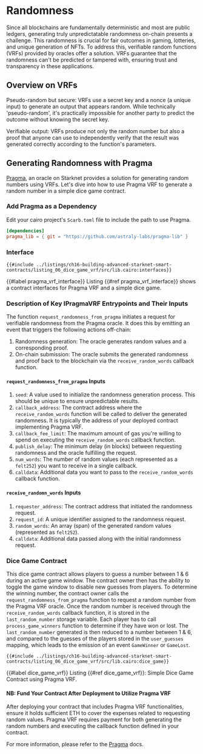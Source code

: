 # Randomness

Since all blockchains are fundamentally deterministic and most are public ledgers, generating truly unpredictatable randomness on-chain presents a challenge. This randomness is crucial for fair outcomes in gaming, lotteries, and unique generation of NFTs. To address this, verifiable random functions (VRFs) provided by oracles offer a solution. VRFs guarantee that the randomness can't be predicted or tampered with, ensuring trust and transparency in these applications.

## Overview on VRFs

Pseudo-random but secure: VRFs use a secret key and a nonce (a unique input) to generate an output that appears random. While technically 'pseudo-random', it's practically impossible for another party to predict the outcome without knowing the secret key.

Verifiable output: VRFs produce not only the random number but also a proof that anyone can use to independently verify that the result was generated correctly according to the function's parameters.

## Generating Randomness with Pragma

[Pragma](https://www.pragma.build/), an oracle on Starknet provides a solution for generating random numbers using VRFs.
Let's dive into how to use Pragma VRF to generate a random number in a simple dice game contract.

### Add Pragma as a Dependency

Edit your cairo project's `Scarb.toml` file to include the path to use Pragma.

```toml
[dependencies]
pragma_lib = { git = "https://github.com/astraly-labs/pragma-lib" }
```

### Interface

```rust,noplayground
{{#include ../listings/ch16-building-advanced-starknet-smart-contracts/listing_06_dice_game_vrf/src/lib.cairo:interfaces}}
```

{{#label pragma_vrf_interface}}
<span class="caption">Listing {{#ref pragma_vrf_interface}} shows a contract interfaces for Pragma VRF and a simple dice game.</span>

### Description of Key IPragmaVRF Entrypoints and Their Inputs

The function `request_randomness_from_pragma` initiates a request for verifiable randomness from the Pragma oracle. It does this by emitting an event that triggers the following actions off-chain:

1. Randomness generation: The oracle generates random values and a corresponding proof.
2. On-chain submission: The oracle submits the generated randomness and proof back to the blockchain via the `receive_random_words` callback function.

#### `request_randomness_from_pragma` Inputs

1. `seed`: A value used to initialize the randomness generation process. This should be unique to ensure unpredictable results.
2. `callback_address`: The contract address where the `receive_random_words` function will be called to deliver the generated randomness. It is typically the address of your deployed contract implementing Pragma VRF.
3. `callback_fee_limit`: The maximum amount of gas you're willing to spend on executing the `receive_random_words` callback function.
4. `publish_delay`: The minimum delay (in blocks) between requesting randomness and the oracle fulfilling the request.
5. `num_words`: The number of random values (each represented as a `felt252`) you want to receive in a single callback.
6. `calldata`: Additional data you want to pass to the `receive_random_words` callback function.

#### `receive_randomn_words` Inputs

1. `requester_address`: The contract address that initiated the randomness request.
2. `request_id`: A unique identifier assigned to the randomness request.
3. `random_words`:  An array (span) of the generated random values (represented as `felt252`).
4. `calldata`:  Additional data passed along with the initial randomness request.

### Dice Game Contract

This dice game contract allows players to guess a number between 1 & 6 during an active game window. The contract owner then has the ability to toggle the game window to disable new guesses from players. To determine the winning number, the contract owner calls the `request_randomness_from_pragma` function to request a random number from the Pragma VRF oracle. Once the random number is received through the `receive_random_words` callback function, it is stored in the `last_random_number` storage variable. Each player has to call `process_game_winners` function to determine if they have won or lost. The `last_random_number` generated is then reduced to a number between 1 & 6, and compared to the guesses of the players stored in the `user_guesses` mapping, which leads to the emission of an event `GameWinner` or `GameLost`.

```rust,noplayground
{{#include ../listings/ch16-building-advanced-starknet-smart-contracts/listing_06_dice_game_vrf/src/lib.cairo:dice_game}}
```

{{#label dice_game_vrf}}
<span class="caption">Listing {{#ref dice_game_vrf}}: Simple Dice Game Contract using Pragma VRF.</span>

#### NB: Fund Your Contract After Deployment to Utilize Pragma VRF

After deploying your contract that includes Pragma VRF functionalities, ensure it holds sufficient ETH to cover the expenses related to requesting random values. Pragma VRF requires payment for both generating the random numbers and executing the callback function defined in your contract.

For more information, please refer to the [Pragma](https://docs.pragma.build/Resources/Cairo%201/randomness/randomness) docs.
